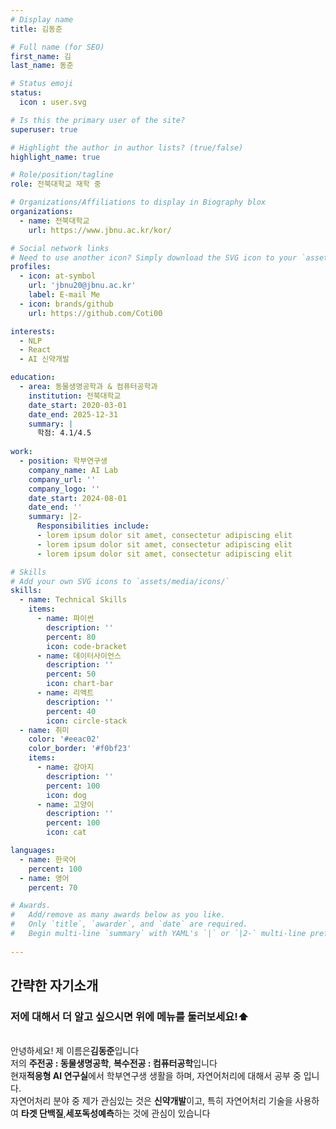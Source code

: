 ```yaml
---
# Display name
title: 김동준

# Full name (for SEO)
first_name: 김
last_name: 동준

# Status emoji
status:
  icon : user.svg

# Is this the primary user of the site?
superuser: true

# Highlight the author in author lists? (true/false)
highlight_name: true

# Role/position/tagline
role: 전북대학교 재학 중

# Organizations/Affiliations to display in Biography blox
organizations:
  - name: 전북대학교
    url: https://www.jbnu.ac.kr/kor/

# Social network links
# Need to use another icon? Simply download the SVG icon to your `assets/media/icons/` folder.
profiles:
  - icon: at-symbol
    url: 'jbnu20@jbnu.ac.kr'
    label: E-mail Me
  - icon: brands/github
    url: https://github.com/Coti00

interests:
  - NLP
  - React
  - AI 신약개발

education:
  - area: 동물생명공학과 & 컴퓨터공학과
    institution: 전북대학교
    date_start: 2020-03-01
    date_end: 2025-12-31
    summary: |
      학점: 4.1/4.5
      
work:
  - position: 학부연구생
    company_name: AI Lab
    company_url: ''
    company_logo: ''
    date_start: 2024-08-01
    date_end: ''
    summary: |2-
      Responsibilities include:
      - lorem ipsum dolor sit amet, consectetur adipiscing elit
      - lorem ipsum dolor sit amet, consectetur adipiscing elit
      - lorem ipsum dolor sit amet, consectetur adipiscing elit

# Skills
# Add your own SVG icons to `assets/media/icons/`
skills:
  - name: Technical Skills
    items:
      - name: 파이썬
        description: ''
        percent: 80
        icon: code-bracket
      - name: 데이터사이언스
        description: ''
        percent: 50
        icon: chart-bar
      - name: 리액트
        description: ''
        percent: 40
        icon: circle-stack
  - name: 취미
    color: '#eeac02'
    color_border: '#f0bf23'
    items:
      - name: 강아지
        description: ''
        percent: 100
        icon: dog
      - name: 고양이
        description: ''
        percent: 100
        icon: cat

languages:
  - name: 한국어
    percent: 100
  - name: 영어
    percent: 70

# Awards.
#   Add/remove as many awards below as you like.
#   Only `title`, `awarder`, and `date` are required.
#   Begin multi-line `summary` with YAML's `|` or `|2-` multi-line prefix and indent 2 spaces below.
 
---
```


## 간략한 자기소개
### 저에 대해서 더 알고 싶으시면 위에 메뉴를 둘러보세요!⬆️</br>
</br>
안녕하세요! 제 이름은<b>김동준</b>입니다  </br>
저의 <b>주전공 : 동물생명공학</b>, <b>복수전공 : 컴퓨터공학</b>입니다  </br>
현재<b>적응형 AI 연구실</b>에서 학부연구생 생활을 하며, 자연어처리에 대해서 공부 중 입니다.  </br>
자연어처리 분야 중 제가 관심있는 것은 <b>신약개발</b>이고, 특히 자연어처리 기술을 사용하여 <b>타겟 단백질</b>,<b>세포독성예측</b>하는 것에 관심이 있습니다</br>


